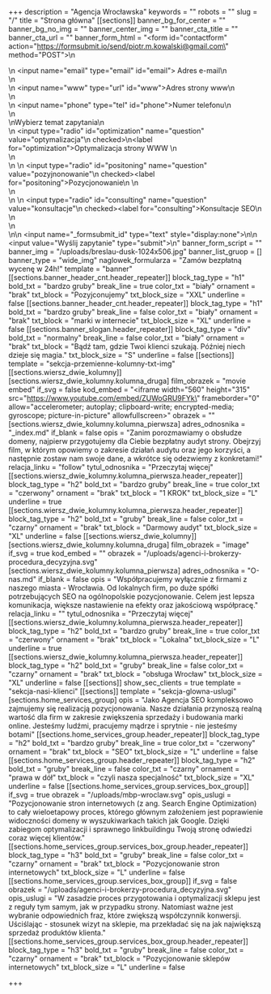 +++
description = "Agencja Wrocławska"
keywords = ""
robots = ""
slug = "/"
title = "Strona główna"
[[sections]]
banner_bg_for_center = ""
banner_bg_no_img = ""
banner_center_img = ""
banner_cta_title = ""
banner_cta_url = ""
banner_form_html = "<form id=\"contactform\" action=\"https://formsubmit.io/send/piotr.m.kowalski@gmail.com\" method=\"POST\">\n<div class='input-cnt'>\n <input name=\"email\" type=\"email\" id=\"email\"><label for='email'> Adres e-mail</label>\n</div>\n<div class='input-cnt'>\n    <input name=\"www\" type=\"url\" id=\"www\"><label for='www'>Adres strony www</label>\n</div>\n<div class='input-cnt'>\n    <input name=\"phone\" type=\"tel\" id=\"phone\"><label for='phone'>Numer telefonu</label>\n   </div>\n   <div>\nWybierz temat zapytania\n <div class='form-radio'>\n  <input type=\"radio\" id=\"optimization\" name=\"question\" value=\"optymalizacja\"\n         checked>\n<label for=\"optimization\">Optymalizacja strony WWW </label>\n</div>\n <div class='form-radio'>\n \n  <input type=\"radio\" id=\"positoning\" name=\"question\" value=\"pozyjnonowanie\"\n         checked><label for=\"positoning\">Pozycjonowanie\n </label>\n</div>\n <div class='form-radio'>\n \n  <input type=\"radio\" id=\"consulting\" name=\"question\" value=\"konsultacje\"\n         checked><label for=\"consulting\">Konsultacje SEO\n </label>\n</div>\n</div>\n\n    <input name=\"_formsubmit_id\" type=\"text\" style=\"display:none\">\n\n    <input value=\"Wyślij zapytanie\" type=\"submit\">\n</form>"
banner_form_script = ""
banner_img = "/uploads/breslau-dusk-1024x506.jpg"
banner_list_gruop = []
banner_type = "wide_img"
naglowek_formularza = "Zamów bezpłatną wycenę w 24h!"
template = "banner"
[[sections.banner_header_cnt.header_repeater]]
block_tag_type = "h1"
bold_txt = "bardzo gruby"
break_line = true
color_txt = "biały"
ornament = "brak"
txt_block = "Pozyjconujemy"
txt_block_size = "XXL"
underline = false
[[sections.banner_header_cnt.header_repeater]]
block_tag_type = "h1"
bold_txt = "bardzo gruby"
break_line = false
color_txt = "biały"
ornament = "brak"
txt_block = "marki w internecie"
txt_block_size = "XL"
underline = false
[[sections.banner_slogan.header_repeater]]
block_tag_type = "div"
bold_txt = "normalny"
break_line = false
color_txt = "biały"
ornament = "brak"
txt_block = "Bądź tam, gdzie Twoi klienci szukają. Później niech dzieje się magia."
txt_block_size = "S"
underline = false
[[sections]]
template = "sekcja-przemienne-kolumny-txt-img"
[[sections.wiersz_dwie_kolumny]]
[sections.wiersz_dwie_kolumny.kolumna_druga]
film_obrazek = "movie embed"
if_svg = false
kod_embed = "<iframe width=\"560\" height=\"315\" src=\"https://www.youtube.com/embed/ZUWoGRU9FYk\" frameborder=\"0\" allow=\"accelerometer; autoplay; clipboard-write; encrypted-media; gyroscope; picture-in-picture\" allowfullscreen></iframe>"
obrazek = ""
[sections.wiersz_dwie_kolumny.kolumna_pierwsza]
adres_odnosnika = "_index.md"
if_blank = false
opis = "Zanim porozmawiamy o obsłudze domeny, najpierw przygotujemy dla Ciebie bezpłatny audyt strony. Obejrzyj film, w którym opowiemy o zakresie działań audytu oraz jego korzyści, a następnie zostaw nam swoje dane, a wkrótce się odezwiemy z konkretami!"
relacja_linku = "follow"
tytul_odnosnika = "Przeczytaj więcej"
[[sections.wiersz_dwie_kolumny.kolumna_pierwsza.header_repeater]]
block_tag_type = "h2"
bold_txt = "bardzo gruby"
break_line = true
color_txt = "czerwony"
ornament = "brak"
txt_block = "1 KROK"
txt_block_size = "L"
underline = true
[[sections.wiersz_dwie_kolumny.kolumna_pierwsza.header_repeater]]
block_tag_type = "h2"
bold_txt = "gruby"
break_line = false
color_txt = "czarny"
ornament = "brak"
txt_block = "Darmowy audyt"
txt_block_size = "XL"
underline = false
[[sections.wiersz_dwie_kolumny]]
[sections.wiersz_dwie_kolumny.kolumna_druga]
film_obrazek = "image"
if_svg = true
kod_embed = ""
obrazek = "/uploads/agenci-i-brokerzy-procedura_decyzyjna.svg"
[sections.wiersz_dwie_kolumny.kolumna_pierwsza]
adres_odnosnika = "O-nas.md"
if_blank = false
opis = "Współpracujemy wyłącznie z firmami z naszego miasta - Wrocławia. Od lokalnych firm, po duże spółki potrzebujących SEO na ogólnopolskie pozycjonowanie. Celem jest lepsza komunikacja, większe nastawienie na efekty oraz jakościową współpracę."
relacja_linku = ""
tytul_odnosnika = "Przeczytaj więcej"
[[sections.wiersz_dwie_kolumny.kolumna_pierwsza.header_repeater]]
block_tag_type = "h2"
bold_txt = "bardzo gruby"
break_line = true
color_txt = "czerwony"
ornament = "brak"
txt_block = "Lokalna"
txt_block_size = "L"
underline = true
[[sections.wiersz_dwie_kolumny.kolumna_pierwsza.header_repeater]]
block_tag_type = "h2"
bold_txt = "gruby"
break_line = false
color_txt = "czarny"
ornament = "brak"
txt_block = "obsługa Wrocław"
txt_block_size = "XL"
underline = false
[[sections]]
show_sec_clients = true
template = "sekcja-nasi-klienci"
[[sections]]
template = "sekcja-glowna-uslugi"
[sections.home_services_group]
opis = "Jako Agencja SEO kompleksowo zajmujemy się realizacją pozycjonowania. Nasze działania przynoszą realną wartość dla firm w zakresie zwiększenia sprzedaży i budowania marki online. Jesteśmy ludźmi, pracujemy mądrze i sprytnie - nie jesteśmy botami"
[[sections.home_services_group.header_repeater]]
block_tag_type = "h2"
bold_txt = "bardzo gruby"
break_line = true
color_txt = "czerwony"
ornament = "brak"
txt_block = "SEO"
txt_block_size = "L"
underline = false
[[sections.home_services_group.header_repeater]]
block_tag_type = "h2"
bold_txt = "gruby"
break_line = false
color_txt = "czarny"
ornament = "prawa w dół"
txt_block = "czyli nasza specjalność"
txt_block_size = "XL"
underline = false
[[sections.home_services_group.services_box_group]]
if_svg = true
obrazek = "/uploads/mbp-wroclaw.svg"
opis_uslugi = "Pozycjonowanie stron internetowych (z ang. Search Engine Optimization) to cały wieloetapowy proces, którego głównym założeniem jest poprawienie widoczności domeny w wyszukiwarkach takich jak Google. Dzięki zabiegom optymalizacji i sprawnego linkbuildingu Twoją stronę odwiedzi coraz więcej klientów."
[[sections.home_services_group.services_box_group.header_repeater]]
block_tag_type = "h3"
bold_txt = "gruby"
break_line = false
color_txt = "czarny"
ornament = "brak"
txt_block = "Pozycjonowanie stron internetowych"
txt_block_size = "L"
underline = false
[[sections.home_services_group.services_box_group]]
if_svg = false
obrazek = "/uploads/agenci-i-brokerzy-procedura_decyzyjna.svg"
opis_uslugi = "W zasadzie proces przygotowania i optymalizacji sklepu jest z reguły tym samym, jak w przypadku strony. Natomiast ważne jest wybranie odpowiednich fraz, które zwiększą współczynnik konwersji. Uściślając - stosunek wizyt na sklepie, ma przekładać się na jak największą sprzedaż produktów klienta."
[[sections.home_services_group.services_box_group.header_repeater]]
block_tag_type = "h3"
bold_txt = "gruby"
break_line = false
color_txt = "czarny"
ornament = "brak"
txt_block = "Pozycjonowanie sklepów internetowych"
txt_block_size = "L"
underline = false

+++
